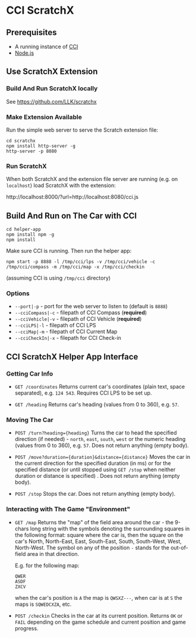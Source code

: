 # CCI ScratchX

##  Prerequisites

* A running instance of [CCI](https://gitlab.emea.irdeto.com/iaa-hackathon/irdeto-cci)
* [Node.js](https://nodejs.org/en/download/current/)

## Use ScratchX Extension

### Build And Run ScratchX locally
 
See https://github.com/LLK/scratchx 

### Make Extension Available

Run the simple web server to serve the Scratch extension file:

```
cd scratchx
npm install http-server -g
http-server -p 8080
```

### Run ScratchX

When both ScratchX and the extension file server are running (e.g. on `localhost`) load ScratchX with the extension:

http://localhost:8000/?url=http://localhost:8080/cci.js

## Build And Run on The Car with CCI 

```
cd helper-app
npm install npm -g
npm install
```

Make sure CCI is running. Then run the helper app:

```
npm start -p 8888 -l /tmp/cci/lps -v /tmp/cci/vehicle -c /tmp/cci/compass -m /tmp/cci/map -x /tmp/cci/checkin
```

(assuming CCI is using `/tmp/cci` directory)

### Options

* `--port|-p`       - port for the web server to listen to (default is `8888`)
* `--cciCompass|-c` - filepath of CCI Compass (**required**) 
* `--cciVehicle|-v` - filepath of CCI Vehicle (**required**) 
* `--cciLPS|-l`     - filepath of CCI LPS 
* `--cciMap|-m`     - filepath of CCI Current Map 
* `--cciCheckIn|-x` - filepath for CCI Check-in

## CCI ScratchX Helper App Interface 

### Getting Car Info

* `GET /coordinates` 
    Returns current car's coordinates (plain text, space separated), e.g. `124 543`. Requires CCI LPS to be set up.
    
* `GET /heading` 
    Returns car's heading (values from 0 to 360), e.g. `57`.

### Moving The Car

* `POST /turn?heading={heading}` 
    Turns the car to head the specified direction (if needed) - `north`, `east`, `south`, `west` or the numeric heading (values from 0 to 360), e.g. `57`.
    Does not return anything (empty body). 
    
* `POST /move?duration={duration}&distance={distance}` 
    Moves the car in the current direction for the specified duration (in ms) or for the specified distance (or until stopped using `GET /stop` when neither duration or distance is specified) .
    Does not return anything (empty body).
    
* `POST /stop`
    Stops the car.
    Does not return anything (empty body).

### Interacting with The Game "Environment"
 
* `GET /map` 
    Returns the "map" of the field area around the car - the 9-chars long string with the symbols denoting the surrounding squares in the following format: 
    square where the car is, then the square on the car's North, North-East, East, South-East, South, South-West, West, North-West. The symbol on any of the position `-` stands for the out-of-field area in that direction.
    
    E.g. for the following map:
    
    ```
    QWER
    ASDF
    ZXCV
    ```
    
    when the car's position is `A` the map is `QWSXZ---`, when car is at `S` the maps is `SQWEDCXZA`, etc.
    
* `POST /checkin`
    Checks in the car at its current position. Returns `OK` or `FAIL` depending on the game schedule and current position and game progress. 
